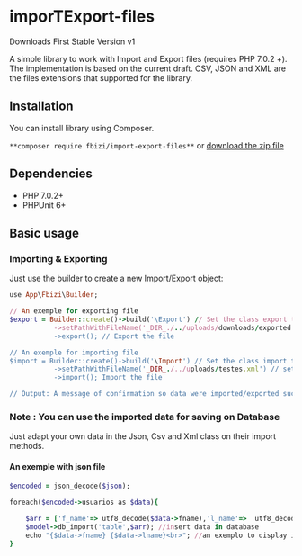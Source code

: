 # imporTExport-files

Downloads First Stable Version v1

A simple library to work with Import and Export files (requires PHP 7.0.2 +). The implementation is based on the current draft. CSV, JSON and XML are the files extensions that supported for the library.

## Installation
You can install library using Composer.

`**composer require fbizi/import-export-files**` or [download the zip file](https://github.com/franciscobizi/imporTExport-files/archive/master.zip)

## Dependencies
- PHP 7.0.2+
- PHPUnit 6+

## Basic usage
### Importing & Exporting
Just use the builder to create a new Import/Export object:

```ruby
use App\Fbizi\Builder;

// An exemple for exporting file 
$export = Builder::create()->build('\Export') // Set the class export to be created
           ->setPathWithFileName('_DIR_./../uploads/downloads/exported.csv') // set path and file name to be exported
           ->export(); // Export the file

// An exemple for importing file
$import = Builder::create()->build('\Import') // Set the class import to be created
           ->setPathWithFileName('_DIR_./../uploads/testes.xml') // set url for the source file
           ->import(); Import the file

// Output: A message of confirmation so data were imported/exported successufull.

```
### Note : You can use the imported data for saving on Database
Just adapt your own data in the Json, Csv and Xml class on their import methods.

#### An exemple with json file

```ruby
$encoded = json_decode($json);
                
foreach($encoded->usuarios as $data){

    $arr = ['f_name'=> utf8_decode($data->fname),'l_name'=>  utf8_decode($data->lname)];
    $model->db_import('table',$arr); //insert data in database
    echo "{$data->fname} {$data->lname}<br>"; //an exemplo to display imported data
}

```

